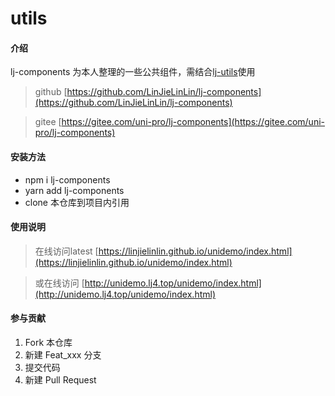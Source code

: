 # utils

#### 介绍
lj-components 为本人整理的一些公共组件，需结合[lj-utils](https://github.com/LinJieLinLin/utils)使用

> github [https://github.com/LinJieLinLin/lj-components](https://github.com/LinJieLinLin/lj-components)

> gitee [https://gitee.com/uni-pro/lj-components](https://gitee.com/uni-pro/lj-components)

#### 安装方法

- npm i lj-components
- yarn add lj-components
- clone 本仓库到项目内引用

#### 使用说明
> 在线访问latest  [https://linjielinlin.github.io/unidemo/index.html](https://linjielinlin.github.io/unidemo/index.html)

> 或在线访问  [http://unidemo.lj4.top/unidemo/index.html](http://unidemo.lj4.top/unidemo/index.html)

#### 参与贡献

1.  Fork 本仓库
2.  新建 Feat_xxx 分支
3.  提交代码
4.  新建 Pull Request
